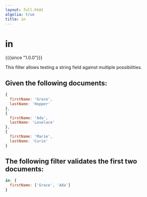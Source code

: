 ```yaml
---
layout: full.html
algolia: true
title: in
---
```


# in

{{{since "1.0.0"}}}

This filter allows testing a string field against multiple possibilities.

## Given the following documents:

```javascript
{
  firstName: 'Grace',
  lastName: 'Hopper'
},
{
  firstName: 'Ada',
  lastName: 'Lovelace'
},
{
  firstName: 'Marie',
  lastName: 'Curie'
}
```

## The following filter validates the first two documents:

```javascript
in: {
  firstName: ['Grace', 'Ada']
}
```

